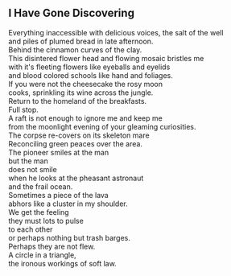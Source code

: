 I Have Gone Discovering
-----------------------
Everything inaccessible with delicious voices, the salt of the well  
and piles of plumed bread in late afternoon.  
Behind the cinnamon curves of the clay.  
This disintered flower head and flowing mosaic bristles me  
with it's fleeting flowers like eyeballs and eyelids  
and blood colored schools like hand and foliages.  
If you were not the cheesecake the rosy moon  
cooks, sprinkling its wine across the jungle.  
Return to the homeland of the breakfasts.  
Full stop.  
A raft is not enough to ignore me and keep me  
from the moonlight evening of your gleaming curiosities.  
The corpse re-covers on its skeleton mare  
Reconciling green peaces over the area.  
The pioneer smiles at the man  
but the man  
does not smile  
when he looks at the pheasant astronaut  
and the frail ocean.  
Sometimes a piece of the lava  
abhors like a cluster in my shoulder.  
We get the feeling  
they must lots to pulse  
to each other  
or perhaps nothing but trash barges.  
Perhaps they are not flew.  
A circle in a triangle,  
the ironous workings of soft law.  
